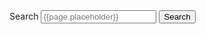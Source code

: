 <link rel="stylesheet" href="/assets/css/prototype/search.scss">

<section aria-label="Default search component">
  <form class="usa-search" role="search">
    <label class="usa-sr-only" for="search-field-search-field"> Search </label>
    <input
      class="search__bar"
      id="search-field-search-field"
      type="search"
      name="search"
      placeholder="{{page.placeholder}}"
    />
    <button class="usa-button" type="submit">
      <span class="usa-search__submit-text">Search</span>
    </button>
  </form>
</section>